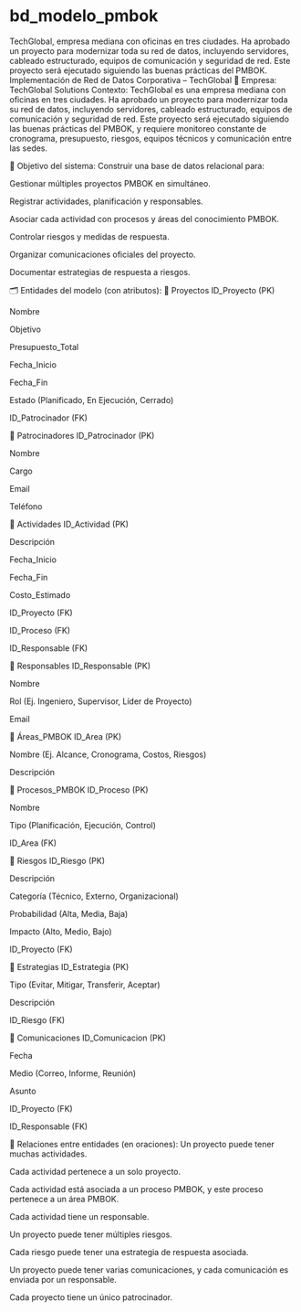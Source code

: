 # bd_modelo_pmbok
TechGlobal, empresa mediana con oficinas en tres ciudades. Ha aprobado un proyecto para modernizar toda su red de datos, incluyendo servidores, cableado estructurado, equipos de comunicación y seguridad de red. Este proyecto será ejecutado siguiendo las buenas prácticas del PMBOK.
Implementación de Red de Datos Corporativa – TechGlobal
🏢 Empresa: TechGlobal Solutions
Contexto:
TechGlobal es una empresa mediana con oficinas en tres ciudades. Ha aprobado un proyecto para modernizar toda su red de datos, incluyendo servidores, cableado estructurado, equipos de comunicación y seguridad de red. Este proyecto será ejecutado siguiendo las buenas prácticas del PMBOK, y requiere monitoreo constante de cronograma, presupuesto, riesgos, equipos técnicos y comunicación entre las sedes.

🎯 Objetivo del sistema:
Construir una base de datos relacional para:

Gestionar múltiples proyectos PMBOK en simultáneo.

Registrar actividades, planificación y responsables.

Asociar cada actividad con procesos y áreas del conocimiento PMBOK.

Controlar riesgos y medidas de respuesta.

Organizar comunicaciones oficiales del proyecto.

Documentar estrategias de respuesta a riesgos.

🗂️ Entidades del modelo (con atributos):
🔹 Proyectos
ID_Proyecto (PK)

Nombre

Objetivo

Presupuesto_Total

Fecha_Inicio

Fecha_Fin

Estado (Planificado, En Ejecución, Cerrado)

ID_Patrocinador (FK)

🔹 Patrocinadores
ID_Patrocinador (PK)

Nombre

Cargo

Email

Teléfono

🔹 Actividades
ID_Actividad (PK)

Descripción

Fecha_Inicio

Fecha_Fin

Costo_Estimado

ID_Proyecto (FK)

ID_Proceso (FK)

ID_Responsable (FK)

🔹 Responsables
ID_Responsable (PK)

Nombre

Rol (Ej. Ingeniero, Supervisor, Líder de Proyecto)

Email

🔹 Áreas_PMBOK
ID_Area (PK)

Nombre (Ej. Alcance, Cronograma, Costos, Riesgos)

Descripción

🔹 Procesos_PMBOK
ID_Proceso (PK)

Nombre

Tipo (Planificación, Ejecución, Control)

ID_Area (FK)

🔹 Riesgos
ID_Riesgo (PK)

Descripción

Categoría (Técnico, Externo, Organizacional)

Probabilidad (Alta, Media, Baja)

Impacto (Alto, Medio, Bajo)

ID_Proyecto (FK)

🔹 Estrategias
ID_Estrategia (PK)

Tipo (Evitar, Mitigar, Transferir, Aceptar)

Descripción

ID_Riesgo (FK)

🔹 Comunicaciones
ID_Comunicacion (PK)

Fecha

Medio (Correo, Informe, Reunión)

Asunto

ID_Proyecto (FK)

ID_Responsable (FK)

🔗 Relaciones entre entidades (en oraciones):
Un proyecto puede tener muchas actividades.

Cada actividad pertenece a un solo proyecto.

Cada actividad está asociada a un proceso PMBOK, y este proceso pertenece a un área PMBOK.

Cada actividad tiene un responsable.

Un proyecto puede tener múltiples riesgos.

Cada riesgo puede tener una estrategia de respuesta asociada.

Un proyecto puede tener varias comunicaciones, y cada comunicación es enviada por un responsable.

Cada proyecto tiene un único patrocinador.  
